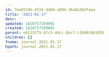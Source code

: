 ```yaml
---
id: 7ee657db-4f2d-4d8d-a89d-36abb36dfeaa
title: '2021-01-17'
desc: ''
updated: 1610757359001
created: 1610757359001
parent: e0133775-6fc5-4dcc-bbc7-c16901861855
children: []
fname: journal.2021.01.17
hpath: journal.2021.01.17
---
```



